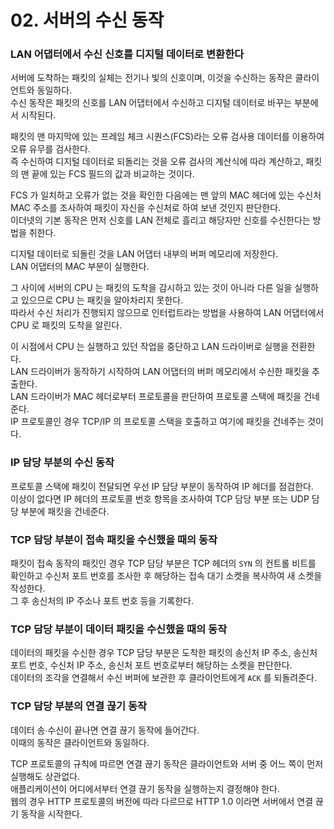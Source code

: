 # 02. 서버의 수신 동작 

### LAN 어댑터에서 수신 신호를 디지털 데이터로 변환한다

서버에 도착하는 패킷의 실체는 전기나 빛의 신호이며, 이것을 수신하는 동작은 클라이언트와 동일하다.  
수신 동작은 패킷의 신호를 LAN 어댑터에서 수신하고 디지털 데이터로 바꾸는 부분에서 시작된다.

패킷의 맨 마지막에 있는 프레임 체크 시퀀스(FCS)라는 오류 검사용 데이터를 이용하여 오류 유무를 검사한다.  
즉 수신하여 디지털 데이터로 되돌리는 것을 오류 검사의 계산식에 따라 계산하고, 패킷의 맨 끝에 있는 FCS 필드의 값과 비교하는 것이다.

FCS 가 일치하고 오류가 없는 것을 확인한 다음에는 맨 앞의 MAC 헤더에 있는 수신처 MAC 주소를 조사하여 패킷이 자신을 수신처로 하여 보낸 것인지 판단한다.  
이더넷의 기본 동작은 먼저 신호를 LAN 전체로 흘리고 해당자만 신호를 수신한다는 방법을 취한다.

디지털 데이터로 되돌린 것을 LAN 어댑터 내부의 버퍼 메모리에 저장한다.  
LAN 어댑터의 MAC 부분이 실행한다.

그 사이에 서버의 CPU 는 패킷의 도착을 감시하고 있는 것이 아니라 다른 일을 실행하고 있으므로 CPU 는 패킷을 알아차리지 못한다.  
따라서 수신 처리가 진행되지 않으므로 인터럽트라는 방법을 사용하여 LAN 어댑터에서 CPU 로 패킷의 도착을 알린다.

이 시점에서 CPU 는 실행하고 있던 작업을 중단하고 LAN 드라이버로 실행을 전환한다.  
LAN 드라이버가 동작하기 시작하여 LAN 어댑터의 버퍼 메모리에서 수신한 패킷을 추출한다.  
LAN 드라이버가 MAC 헤더로부터 프로토콜을 판단하여 프로토콜 스택에 패킷을 건네준다.  
IP 프로토콜인 경우 TCP/IP 의 프로토콜 스택을 호출하고 여기에 패킷을 건네주는 것이다.

### IP 담당 부분의 수신 동작

프로토콜 스택에 패킷이 전달되면 우선 IP 담당 부분이 동작하여 IP 헤더를 점검한다.  
이상이 없다면 IP 헤더의 프로토콜 번호 항목을 조사하여 TCP 담당 부분 또는 UDP 담당 부분에 패킷을 건네준다.

### TCP 담당 부분이 접속 패킷을 수신했을 때의 동작

패킷이 접속 동작의 패킷인 경우 TCP 담당 부분은 TCP 헤더의 `SYN` 의 컨트롤 비트를 확인하고 수신처 포트 번호를 조사한 후 해당하는 접속 대기 소켓을 복사하여 새 소켓을 작성한다.  
그 후 송신처의 IP 주소나 포트 번호 등을 기록한다.

### TCP 담당 부분이 데이터 패킷을 수신했을 때의 동작

데이터의 패킷을 수신한 경우 TCP 담당 부분은 도착한 패킷의 송신처 IP 주소, 송신처 포트 번호, 수신처 IP 주소, 송신처 포트 번호로부터 해당하는 소켓을 판단한다.  
데이터의 조각을 연결해서 수신 버퍼에 보관한 후 클라이언트에게 `ACK` 를 되돌려준다.

### TCP 담당 부분의 연결 끊기 동작

데이터 송∙수신이 끝나면 연결 끊기 동작에 들어간다.  
이때의 동작은 클라이언트와 동일하다.

TCP 프로토콜의 규칙에 따르면 연결 끊기 동작은 클라이언트와 서버 중 어느 쪽이 먼저 실행해도 상관없다.  
애플리케이션이 어디에서부터 연결 끊기 동작을 실행하는지 결정해야 한다.  
웹의 경우 HTTP 프로토콜의 버전에 따라 다르므로 HTTP 1.0 이라면 서버에서 연결 끊기 동작을 시작한다.